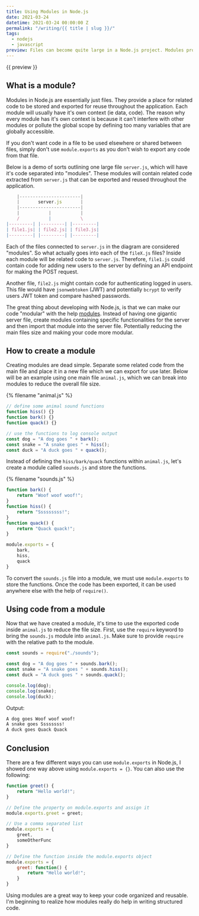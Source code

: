 ```yaml
---
title: Using Modules in Node.js
date: 2021-03-24
datetime: 2021-03-24 00:00:00 Z
permalink: "/writing/{{ title | slug }}/"
tags:
  - nodejs
  - javascript
preview: Files can become quite large in a Node.js project. Modules provide developers a "modular" approach by putting related code into separate files and then exporting them to be used elsewhere.
---
```


{{ preview }}

<h2 class="post-heading">What is a module?</h2>

Modules in Node.js are essentially just files. They provide a place for related code to be stored and exported for reuse throughout the application. Each module will usually have it's own context (ie data, code). The reason why every module has it's own context is because it can't interfere with other modules or pollute the global scope by defining too many variables that are globally accessible.

If you don't want code in a file to be used elsewhere or shared between files, simply don't use `module.exports` as you don't wish to export any code from that file.

Below is a demo of sorts outlining one large file `server.js`, which will have it's code separated into "modules". These modules will contain related code extracted from `server.js` that can be exported and reused throughout the application. 


```js
    |-----------------------|
    |       server.js       |
    |-----------------------|
    |           |           |
    /           |           \
|---------| |---------| |---------|
| file1.js| | file2.js| | file3.js|
|---------| |---------| |---------|
```

Each of the files connected to `server.js` in the diagram are considered "modules". So what actually goes into each of the `fileX.js` files? Inside each module will be related code to `server.js`. Therefore, `file1.js` could contain code for adding new users to the server by defining an API endpoint for making the POST request. 

Another file, `file2.js` might contain code for authenticating logged in users. This file would have `jsonwebtoken` (JWT) and potentially `bcrypt` to verify users JWT token and compare hashed passwords.

The great thing about developing with Node.js, is that we can make our code "modular" with the help [modules](https://developer.mozilla.org/en-US/docs/Web/JavaScript/Guide/Modules). Instead of having one gigantic server file, create modules containing specific functionalities for the server and then import that module into the server file. Potentially reducing the main files size and making your code more modular. 

<h2 class="post-heading">How to create a module</h2>

Creating modules are dead simple. Separate some related code from the main file and place it in a new file which we can export for use later. Below will be an example using one main file `animal.js`, which we can break into modules to reduce the overall file size.

{% filename "animal.js" %}

```js
// define some animal sound functions
function hiss() {}
function bark() {}
function quack() {}

// use the functions to log console output
const dog = "A dog goes " + bark();
const snake = "A snake goes " + hiss();
const duck = "A duck goes " + quack();
```

Instead of defining the `hiss/bark/quack` functions within `animal.js`, let's create a module called `sounds.js` and store the functions.

{% filename "sounds.js" %}

```js
function bark() {
    return "Woof woof woof!";
}
function hiss() {
    return "Sssssssss!";
}
function quack() {
    return "Quack quack!";
}

module.exports = {
    bark,
    hiss,
    quack
}
```

To convert the `sounds.js` file into a module, we must use `module.exports` to store the functions. Once the code has been exported, it can be used anywhere else with the help of `require()`. 

<h2 class="post-heading">Using code from a module</h2>

Now that we have created a module, it's time to use the exported code inside `animal.js` to reduce the file size. First, use the `require` keyword to bring the `sounds.js` module into `animal.js`. Make sure to provide `require` with the relative path to the module.

```js
const sounds = require("./sounds");

const dog = "A dog goes " + sounds.bark();
const snake = "A snake goes " + sounds.hiss();
const duck = "A duck goes " + sounds.quack();

console.log(dog);
console.log(snake);
console.log(duck);
```
Output:

```html
A dog goes Woof woof woof!
A snake goes Ssssssss!
A duck goes Quack Quack
```

<h2 class="post-heading">Conclusion</h2>

There are a few different ways you can use `module.exports` in Node.js, I showed one way above using `module.exports = {}`. You can also use the following:

```js
function greet() {
    return "Hello world!";
}

// Define the property on module.exports and assign it
module.exports.greet = greet;

// Use a comma separated list
module.exports = {
    greet,
    someOtherFunc
}

// Define the function inside the module.exports object
module.exports = {
    greet: function() {
        return "Hello world!";
    }
}
```

Using modules are a great way to keep your code organized and reusable. I'm beginning to realize how modules really do help in writing structured code.